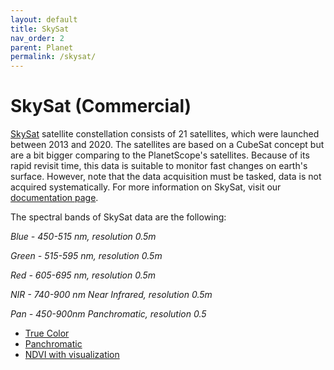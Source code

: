 ```yaml
---
layout: default
title: SkySat
nav_order: 2
parent: Planet
permalink: /skysat/
---
```


# SkySat (Commercial)

<a href="https://www.planet.com/products/planet-imagery/">SkySat</a> satellite constellation consists of 21 satellites, which were launched between 2013 and 2020. The satellites are based on a CubeSat concept but are a bit bigger comparing to the PlanetScope's satellites. Because of its rapid revisit time, this data is suitable to monitor fast changes on earth's surface. However, note that the data acquisition must be tasked, data is not acquired systematically. For more information on SkySat, visit our <a href="https://docs.sentinel-hub.com/api/latest/data/planet/skysat/">documentation page</a>.

The spectral bands of SkySat data are the following:

*Blue - 450-515 nm, resolution 0.5m*

*Green - 515-595 nm, resolution 0.5m*

*Red - 605-695 nm, resolution 0.5m*

*NIR - 740-900 nm Near Infrared, resolution 0.5m*

*Pan - 450-900nm Panchromatic, resolution 0.5*

 - [True Color](/skysat/true_color)
 - [Panchromatic](/skysat/panchromatic)
 - [NDVI with visualization](/skysat/ndvi)
